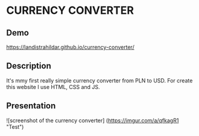 # CURRENCY CONVERTER
## Demo
https://landistrahildar.github.io/currency-converter/
## Description
It's mmy first really simple currency converter from PLN to USD. For create this website I use HTML, CSS and JS.
## Presentation
![screenshot of the currency converter] (https://imgur.com/a/qfkagR1 "Test")